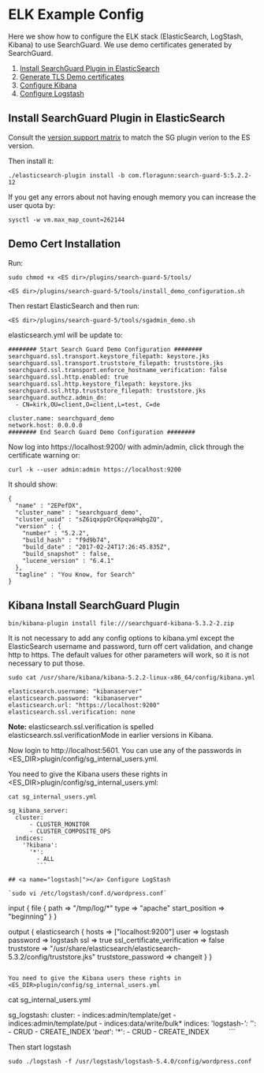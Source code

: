 # ELK Example Config

Here we show how to configure the ELK stack (ElasticSearch, LogStash, Kibana) to use SearchGuard.  We use demo certificates generated by SearchGuard.

1. [Install SearchGuard Plugin in ElasticSearch](exampleELK.md#install)
2. [Generate TLS Demo certificates](exampleELK.md#cert) 
3. [Configure Kibana](exampleELK.md#kibana)	 
4. [Configure Logstash](exampleELK.md#logstash)	 

 


## <a name="install"></a>  Install SearchGuard Plugin in ElasticSearch
Consult the [version support matrix](https://github.com/floragunncom/search-guard/wiki) to match the SG plugin verion to the ES version.

Then install it:


`./elasticsearch-plugin install -b com.floragunn:search-guard-5:5.2.2-12`

If you get any errors about not having enough memory you can increase the user quota by:

`sysctl -w vm.max_map_count=262144`


## <a name="cert"></a> Demo Cert Installation

Run:

`sudo chmod +x <ES dir>/plugins/search-guard-5/tools/`

`<ES dir>/plugins/search-guard-5/tools/install_demo_configuration.sh`

Then restart ElasticSearch and then run:

`<ES dir>/plugins/search-guard-5/tools/sgadmin_demo.sh`

elasticsearch.yml will be update to:

 
```
######## Start Search Guard Demo Configuration ########
searchguard.ssl.transport.keystore_filepath: keystore.jks
searchguard.ssl.transport.truststore_filepath: truststore.jks
searchguard.ssl.transport.enforce_hostname_verification: false
searchguard.ssl.http.enabled: true
searchguard.ssl.http.keystore_filepath: keystore.jks
searchguard.ssl.http.truststore_filepath: truststore.jks
searchguard.authcz.admin_dn:
  - CN=kirk,OU=client,O=client,L=test, C=de

cluster.name: searchguard_demo
network.host: 0.0.0.0
######## End Search Guard Demo Configuration ########
```

Now log into https://localhost:9200/ with admin/admin, click through the certificate warning or:

`curl -k --user admin:admin https://localhost:9200`


It should show:

```
{
  "name" : "2EPefDX",
  "cluster_name" : "searchguard_demo",
  "cluster_uuid" : "sZ6iqxppQrCKpqvaHqbgZQ",
  "version" : {
    "number" : "5.2.2",
    "build_hash" : "f9d9b74",
    "build_date" : "2017-02-24T17:26:45.835Z",
    "build_snapshot" : false,
    "lucene_version" : "6.4.1"
  },
  "tagline" : "You Know, for Search"
}
```

## <a name="kibana"></a> Kibana Install SearchGuard Plugin


```
bin/kibana-plugin install file:///searchguard-kibana-5.3.2-2.zip
```
It is not necessary to add any config options to kibana.yml except the ElasticSearch username and password, turn off cert validation, and change http to https.  The default values for other parameters will work, so it is not necessary to put those.

```
sudo cat /usr/share/kibana/kibana-5.2.2-linux-x86_64/config/kibana.yml 

elasticsearch.username: "kibanaserver"
elasticsearch.password: "kibanaserver"
elasticsearch.url: "https://localhost:9200"
elasticsearch.ssl.verification: none
```

**Note:** elasticsearch.ssl.verification is spelled elasticsearch.ssl.verificationMode in earlier versions in Kibana. 


Now login to http://localhost:5601.  You can use any of the passwords in <ES_DIR>plugin/config/sg_internal_users.yml.


You need to give the Kibana users these rights in <ES_DIR>plugin/config/sg_internal_users.yml:

```
cat sg_internal_users.yml

sg_kibana_server:
  cluster:
      - CLUSTER_MONITOR
      - CLUSTER_COMPOSITE_OPS
  indices:
    '?kibana':
      '*':
        - ALL
        ```

## <a name="logstash|"></a> Configure LogStash

`sudo vi /etc/logstash/conf.d/wordpress.conf`

```
input { file { path => "/tmp/log/*" type => "apache" start_position => "beginning" } }

output { elasticsearch 
{ hosts => ["localhost:9200"] 
user => logstash 
password => logstash 
ssl => true 
ssl_certificate_verification => false 
truststore => "/usr/share/elasticsearch/elasticsearch-5.3.2/config/truststore.jks" 
truststore_password => changeit } }


```

You need to give the Kibana users these rights in <ES_DIR>plugin/config/sg_internal_users.yml

```
cat sg_internal_users.yml


sg_logstash:
  cluster:
    - indices:admin/template/get
    - indices:admin/template/put
    - indices:data/write/bulk*
  indices:
    'logstash-*':
      '*':
        - CRUD
        - CREATE_INDEX
    '*beat*':
      '*':
        - CRUD
        - CREATE_INDEX
   
        ```

Then start logstash

`sudo ./logstash -f /usr/logstash/logstash-5.4.0/config/wordpress.conf`
